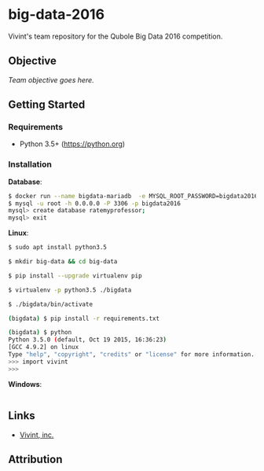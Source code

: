 # big-data-2016
Vivint's team repository for the Qubole Big Data 2016 competition.

## Objective

*Team objective goes here.*

## Getting Started
### Requirements

- Python 3.5+ (https://python.org)


### Installation

**Database**:

```bash
$ docker run --name bigdata-mariadb  -e MYSQL_ROOT_PASSWORD=bigdata2016 -d -p 3306:3306 mariadb:latest
$ mysql -u root -h 0.0.0.0 -P 3306 -p bigdata2016
mysql> create database ratemyprofessor;
mysql> exit
```

**Linux**:

```bash
$ sudo apt install python3.5

$ mkdir big-data && cd big-data

$ pip install --upgrade virtualenv pip

$ virtualenv -p python3.5 ./bigdata

$ ./bigdata/bin/activate

(bigdata) $ pip install -r requirements.txt

(bigdata) $ python
Python 3.5.0 (default, Oct 19 2015, 16:36:23)
[GCC 4.9.2] on linux
Type "help", "copyright", "credits" or "license" for more information.
>>> import vivint
>>>
```

**Windows**:

```bash
```

## Links
- [Vivint, inc.](http://vivint.com)

## Attribution